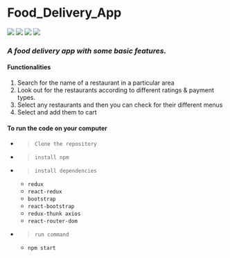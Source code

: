# Food_Delivery_App

  

![](https://i.ibb.co/4P8xJjR/Screenshot-2020-09-03-React-App.png)
![](https://i.ibb.co/wLxqm9B/Screenshot-2020-09-03-React-App-1.png)
![](https://i.ibb.co/WDRtDBJ/Screenshot-2020-09-03-React-App-2.png)
![](https://i.ibb.co/nkL8mLN/Screenshot-2020-09-03-React-App-3.png)

### *A food delivery app with some basic features.*

#### Functionalities
  1. Search for the name of a restaurant in a particular area
  2. Look out for the restaurants according to different ratings & payment types.
  3. Select any restaurants and then you can check for their different menus
  4. Select and add them to cart

#### To run the code on your computer
  - >`Clone the repository`
  - >`install npm`
  - >`install dependencies`
      - `redux` 
      - `react-redux` 
      - `bootstrap` 
      - `react-bootstrap` 
      - `redux-thunk axios` 
      - `react-router-dom`
  - >`run command`
      - `npm start`

